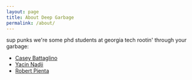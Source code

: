 ```yaml
---
layout: page
title: About Deep Garbage
permalink: /about/
---
```


sup punks we're some phd students at georgia tech rootin' through your garbage:

* [Casey Battaglino](http://www.cc.gatech.edu/~cbattagl/)
* [Yacin Nadji](http://www.cc.gatech.edu/~ynadji3/)
* [Robert Pienta](http://www.cc.gatech.edu/~rpienta3/)

